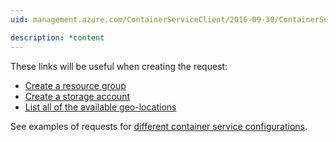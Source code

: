 ```yaml
---
uid: management.azure.com/ContainerServiceClient/2016-09-30/ContainerServices_CreateOrUpdate

description: *content
---
```


These links will be useful when creating the request:

- [Create a resource group](../../docs-ref-autogen/resources/resourcegroups.json#ResourceGroups_CreateOrUpdate)
- [Create a storage account](../../docs-ref-autogen/storagerp/storageaccounts.json#StorageAccounts_Create)
- [List all of the available geo-locations](../../docs-ref-autogen/resources/subscriptions.json#Subscriptions_ListLocations)

See examples of requests for [different container service configurations](../../docs-ref-conceptual/compute/acs-createexamples.md).
